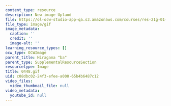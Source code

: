 ```yaml
---
content_type: resource
description: New image Uplaod
file: https://ol-ocw-studio-app-qa.s3.amazonaws.com/courses/res-21g-01-kana-spring-2010/c08dbc0224f3efeea00065b4b6487c12_0448.gif
file_type: image/gif
image_metadata:
  caption: ''
  credit: ''
  image-alt: ''
learning_resource_types: []
ocw_type: OCWImage
parent_title: Hiragana "ba"
parent_type: SupplementalResourceSection
resourcetype: Image
title: 0448.gif
uid: c08dbc02-24f3-efee-a000-65b4b6487c12
video_files:
  video_thumbnail_file: null
video_metadata:
  youtube_id: null
---
```

